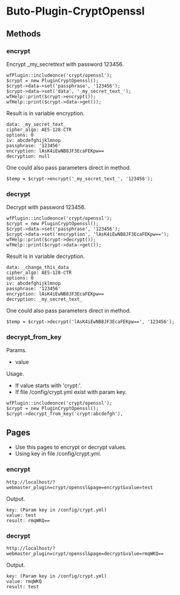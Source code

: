# Buto-Plugin-CryptOpenssl



<a name="key_0"></a>

## Methods



<a name="key_0_0"></a>

### encrypt

<p>Encrypt _my_secret<em>text</em> with password 123456.</p>
<pre><code>wfPlugin::includeonce('crypt/openssl');
$crypt = new PluginCryptOpenssl();
$crypt-&gt;data-&gt;set('passphrase', '123456');
$crypt-&gt;data-&gt;set('data', '_my_secret_text_');
wfHelp::print($crypt-&gt;encrypt());
wfHelp::print($crypt-&gt;data-&gt;get());</code></pre>
<p>Result is in variable encryption.</p>
<pre><code>data: _my_secret_text_
cipher_algo: AES-128-CTR
options: 0
iv: abcdefghijklmnop
passphrase: '123456'
encryption: lAsK4iEwNB8JF3EcaFEKpw==
decryption: null</code></pre>
<p>One could also pass parameters direct in method.</p>
<pre><code>$temp = $crypt-&gt;encrypt('_my_secret_text_', '123456');</code></pre>

<a name="key_0_1"></a>

### decrypt

<p>Decrypt with password 123456.</p>
<pre><code>wfPlugin::includeonce('crypt/openssl');
$crypt = new PluginCryptOpenssl();
$crypt-&gt;data-&gt;set('passphrase', '123456');
$crypt-&gt;data-&gt;set('encryption', 'lAsK4iEwNB8JF3EcaFEKpw==');
wfHelp::print($crypt-&gt;decrypt());
wfHelp::print($crypt-&gt;data-&gt;get());</code></pre>
<p>Result is in variable decryption.</p>
<pre><code>data: _change_this_data_
cipher_algo: AES-128-CTR
options: 0
iv: abcdefghijklmnop
passphrase: '123456'
encryption: lAsK4iEwNB8JF3EcaFEKpw==
decryption: _my_secret_text_</code></pre>
<p>One could also pass parameters direct in method.</p>
<pre><code>$temp = $crypt-&gt;decrypt('lAsK4iEwNB8JF3EcaFEKpw==', '123456');</code></pre>

<a name="key_0_2"></a>

### decrypt_from_key

<p>Params.</p>
<ul>
<li>value</li>
</ul>
<p>Usage.</p>
<ul>
<li>If value starts with 'crypt:'.</li>
<li>If file /config/crypt.yml exist with param key.</li>
</ul>
<pre><code>wfPlugin::includeonce('crypt/openssl');
$crypt = new PluginCryptOpenssl();
$crypt-&gt;decrypt_from_key('crypt:abcdefgh'), </code></pre>

<a name="key_1"></a>

## Pages

<ul>
<li>Use this pages to encrypt or decrypt values. </li>
<li>Using key in file /config/crypt.yml.</li>
</ul>

<a name="key_1_0"></a>

### encrypt

<pre><code>http://localhost/?webmaster_plugin=crypt/openssl&amp;page=encrypt&amp;value=test</code></pre>
<p>Output.</p>
<pre><code>key: (Param key in /config/crypt.yml)
value: test
result: rmqWKQ==</code></pre>

<a name="key_1_1"></a>

### decrypt

<pre><code>http://localhost/?webmaster_plugin=crypt/openssl&amp;page=decrypt&amp;value=rmqWKQ==</code></pre>
<p>Output.</p>
<pre><code>key: (Param key in /config/crypt.yml)
value: rmqWKQ
result: test            </code></pre>

